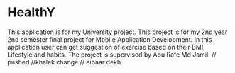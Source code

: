 # HealthY
This application is for my University project. This project is for my 2nd year 2nd semester final project for Mobile Application Development. In this application user can get suggestion of exercise based on their BMI, Lifestyle and habits. The project is supervised by Abu Rafe Md Jamil.
// pushed
//khalek change
// eibaar dekh